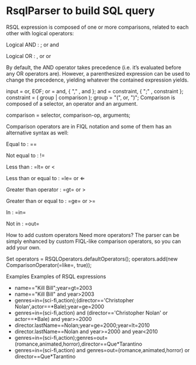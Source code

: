 # RsqlParser to build SQL query

RSQL expression is composed of one or more comparisons, related to each other with logical operators:

Logical AND : ; or and

Logical OR : , or or

By default, the AND operator takes precedence (i.e. it’s evaluated before any OR operators are). However, a parenthesized expression can be used to change the precedence, yielding whatever the contained expression yields.


input          = or, EOF;
or             = and, { "," , and };
and            = constraint, { ";" , constraint };
constraint     = ( group | comparison );
group          = "(", or, ")";
Comparison is composed of a selector, an operator and an argument.

comparison     = selector, comparison-op, arguments;

Comparison operators are in FIQL notation and some of them has an alternative syntax as well:

Equal to : ==

Not equal to : !=

Less than : =lt= or <

Less than or equal to : =le= or ⇐

Greater than operator : =gt= or >

Greater than or equal to : =ge= or >=

In : =in=

Not in : =out=

How to add custom operators
Need more operators? The parser can be simply enhanced by custom FIQL-like comparison operators, so you can add your own.

Set<ComparisonOperator> operators = RSQLOperators.defaultOperators();
operators.add(new ComparisonOperator(=like=, true));

Examples
Examples of RSQL expressions

- name=="Kill Bill";year=gt=2003
- name=="Kill Bill" and year>2003
- genres=in=(sci-fi,action);(director=='Christopher Nolan',actor==*Bale);year=ge=2000
- genres=in=(sci-fi,action) and (director=='Christopher Nolan' or actor==*Bale) and year>=2000
- director.lastName==Nolan;year=ge=2000;year=lt=2010
- director.lastName==Nolan and year>=2000 and year<2010
- genres=in=(sci-fi,action);genres=out=(romance,animated,horror),director==Que*Tarantino
- genres=in=(sci-fi,action) and genres=out=(romance,animated,horror) or director==Que*Tarantino
